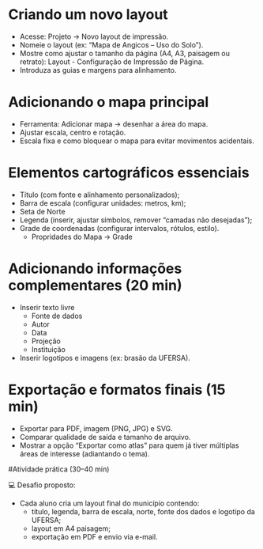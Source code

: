 # Criando um novo layout

- Acesse: Projeto → Novo layout de impressão.
- Nomeie o layout (ex: “Mapa de Angicos – Uso do Solo”).
- Mostre como ajustar o tamanho da página (A4, A3, paisagem ou retrato): Layout - Configuração de Impressão de Página.
- Introduza as guias e margens para alinhamento.

# Adicionando o mapa principal
- Ferramenta: Adicionar mapa → desenhar a área do mapa.
- Ajustar escala, centro e rotação.
- Escala fixa e como bloquear o mapa para evitar movimentos acidentais.

# Elementos cartográficos essenciais
- Título (com fonte e alinhamento personalizados);
- Barra de escala (configurar unidades: metros, km);
- Seta de Norte 
- Legenda (inserir, ajustar símbolos, remover “camadas não desejadas”);
- Grade de coordenadas (configurar intervalos, rótulos, estilo).
  - Propridades do Mapa -> Grade

# Adicionando informações complementares (20 min)
- Inserir texto livre
  - Fonte de dados
  - Autor
  - Data
  - Projeção
  - Instituição
- Inserir logotipos e imagens (ex: brasão da UFERSA).

# Exportação e formatos finais (15 min)
- Exportar para PDF, imagem (PNG, JPG) e SVG.
- Comparar qualidade de saída e tamanho de arquivo.
- Mostrar a opção “Exportar como atlas” para quem já tiver múltiplas áreas de interesse (adiantando o tema).

#Atividade prática (30–40 min)

💻 Desafio proposto:
- Cada aluno cria um layout final do município contendo:
  - título, legenda, barra de escala, norte, fonte dos dados e logotipo da UFERSA;
  - layout em A4 paisagem;
  - exportação em PDF e envio via e-mail.
